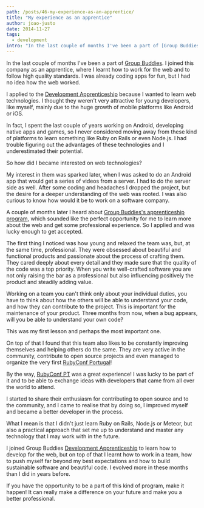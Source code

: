 ```yaml
---
path: /posts/46-my-experience-as-an-apprentice/
title: "My experience as an apprentice"
author: joao-justo
date: 2014-11-27
tags:
  - development
intro: "In the last couple of months I've been a part of [Group Buddies](https://groupbuddies.com/). I joined this company as an apprentice, where I learnt how to work for the web and to follow high quality standards. I was already coding apps for fun, but I had no idea how the web worked."
---
```


In the last couple of months I've been a part of [Group Buddies](https://groupbuddies.com/). I joined this company as an apprentice, where I learnt how to work for the web and to follow high quality standards. I was already coding apps for fun, but I had no idea how the web worked. 

I applied to the [Development Apprenticeship](https://apprenticeship.groupbuddies.com/#/) because I wanted to learn web technologies. I thought they weren't very attractive for young developers,  like myself, mainly due to the huge growth of mobile platforms like Android or iOS. 

In fact, I spent the last couple of years working on Android, developing native apps and games, so I never considered moving away from these kind of platforms to learn something like Ruby on Rails or even Node.js. I had trouble figuring out the advantages of these technologies and I underestimated their potential.

So how did I became interested on web technologies? 

My interest in them was sparked later, when I was asked to do an Android app that would get a series of videos from a server. I had to do the server side as well. After some coding and headaches I dropped the project, but the desire for a deeper understanding of the web was rooted. I was also curious to know how would it be to work on a software company.

A couple of months later I heard about [Group Buddies's apprenticeship program](https://apprenticeship.groupbuddies.com/#/), which sounded like the perfect opportunity for me to learn more about the web and get some professional experience. So I applied and was lucky enough to get accepted.

The first thing I noticed was how young and relaxed the team was, but, at the same time, professional. They were obsessed about beautiful and functional products and passionate about the process of crafting them. They cared deeply about every detail and they made sure that the quality of the code was a top priority. When you write well-crafted software you are not only raising the bar as a professional but also influencing positively the product and steadily adding value.
 
Working on a team you can't think only about your individual duties, you have to think about how the others will be able to understand your code, and how they can contribute to the project. This is important for the maintenance of your product. Three months from now, when a bug appears, will you be able to understand your own code? 

This was my first lesson and perhaps the most important one. 

On top of that I found that this team also likes to be constantly improving themselves and helping others do the same. They are very active in the community, contribute to open source projects and even managed to organize the very first [RubyConf Portugal](https://rubyconf.pt/)!

By the way, [RubyConf PT](https://rubyconf.pt/) was a great experience! I was lucky to be part of it and to be able to exchange ideas with developers that came from all over the world to attend.

I started to share their enthusiasm for contributing to open source and to the community, and I came to realise that by doing so, I improved myself and became a better developer in the process.

What I mean is that I didn't just learn Ruby on Rails, Node.js or Meteor, but also a practical approach that set me up to understand and master any technology that I may work with in the future.

I joined Group Buddies [Development Apprenticeship](https://apprenticeship.groupbuddies.com/#/) to learn how to develop for the web, but on top of that I learnt how to work in a team, how to push myself far beyond my best expectations and how to build sustainable software and beautiful code. I evolved more in these months than I did in years before.

If you have the opportunity to be a part of this kind of program, make it happen! It can really make a difference on your future and make you a better professional.
